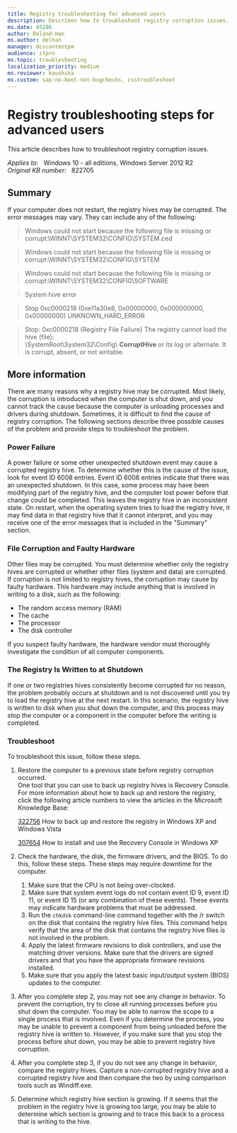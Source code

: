 ```yaml
---
title: Registry troubleshooting for advanced users
description: Describes how to troubleshoot registry corruption issues.
ms.date: 45286
author: Deland-Han
ms.author: delhan
manager: dcscontentpm
audience: itpro
ms.topic: troubleshooting
localization_priority: medium
ms.reviewer: kaushika
ms.custom: sap:no-boot-not-bugchecks, csstroubleshoot
---
```

# Registry troubleshooting steps for advanced users

This article describes how to troubleshoot registry corruption issues.

_Applies to:_ &nbsp; Windows 10 - all editions, Windows Server 2012 R2  
_Original KB number:_ &nbsp; 822705

## Summary

If your computer does not restart, the registry hives may be corrupted. The error messages may vary. They can include any of the following:  

> Windows could not start because the following file is missing or corrupt:\WINNT\SYSTEM32\CONFIG\SYSTEM.ced  

> Windows could not start because the following file is missing or corrupt:\WINNT\SYSTEM32\CONFIG\SYSTEM  

> Windows could not start because the following file is missing or corrupt:\WINNT\SYSTEM32\CONFIG\SOFTWARE  

> System hive error  

> Stop 0xc0000218 (0xe11a30e8, 0x00000000, 0x000000000, 0x00000000)   UNKNOWN_HARD_ERROR  

> Stop: 0xc0000218 {Registry File Failure} The registry cannot load the hive (file):  
\SystemRoot\System32\Config\ **CorruptHive** or its log or alternate. It is corrupt, absent, or not writable.

## More information

There are many reasons why a registry hive may be corrupted. Most likely, the corruption is introduced when the computer is shut down, and you cannot track the cause because the computer is unloading processes and drivers during shutdown. Sometimes, it is difficult to find the cause of registry corruption. The following sections describe three possible causes of the problem and provide steps to troubleshoot the problem.

### Power Failure

A power failure or some other unexpected shutdown event may cause a corrupted registry hive. To determine whether this is the cause of the issue, look for event ID 6008 entries. Event ID 6008 entries indicate that there was an unexpected shutdown. In this case, some process may have been modifying part of the registry hive, and the computer lost power before that change could be completed. This leaves the registry hive in an inconsistent state. On restart, when the operating system tries to load the registry hive, it may find data in that registry hive that it cannot interpret, and you may receive one of the error messages that is included in the "Summary" section.

### File Corruption and Faulty Hardware

Other files may be corrupted. You must determine whether only the registry hives are corrupted or whether other files (system and data) are corrupted. If corruption is not limited to registry hives, the corruption may cause by faulty hardware. This hardware may include anything that is involved in writing to a disk, such as the following:

- The random access memory (RAM)
- The cache
- The processor
- The disk controller

If you suspect faulty hardware, the hardware vendor must thoroughly investigate the condition of all computer components.

### The Registry Is Written to at Shutdown

If one or two registries hives consistently become corrupted for no reason, the problem probably occurs at shutdown and is not discovered until you try to load the registry hive at the next restart. In this scenario, the registry hive is written to disk when you shut down the computer, and this process may stop the computer or a component in the computer before the writing is completed.

### Troubleshoot

To troubleshoot this issue, follow these steps.

1. Restore the computer to a previous state before registry corruption occurred.  
    One tool that you can use to back up registry hives is Recovery Console. For more information about how to back up and restore the registry, click the following article numbers to view the articles in the Microsoft Knowledge Base:

    [322756](https://support.microsoft.com/help/322756) How to back up and restore the registry in Windows XP and Windows Vista  

    [307654](https://support.microsoft.com/help/307654) How to install and use the Recovery Console in Windows XP  

2. Check the hardware, the disk, the firmware drivers, and the BIOS. To do this, follow these steps. These steps may require downtime for the computer.
   1. Make sure that the CPU is not being over-clocked.
   2. Make sure that system event logs do not contain event ID 9, event ID 11, or event ID 15 (or any combination of these events). These events may indicate hardware problems that must be addressed.
   3. Run the `chkdsk` command-line command together with the /r switch on the disk that contains the registry hive files. This command helps verify that the area of the disk that contains the registry hive files is not involved in the problem.
   4. Apply the latest firmware revisions to disk controllers, and use the matching driver versions. Make sure that the drivers are signed drivers and that you have the appropriate firmware revisions installed.
   5. Make sure that you apply the latest basic input/output system (BIOS) updates to the computer.
3. After you complete step 2, you may not see any change in behavior. To prevent the corruption, try to close all running processes before you shut down the computer. You may be able to narrow the scope to a single process that is involved. Even if you determine the process, you may be unable to prevent a component from being unloaded before the registry hive is written to. However, if you make sure that you stop the process before shut down, you may be able to prevent registry hive corruption.
4. After you complete step 3, if you do not see any change in behavior, compare the registry hives. Capture a non-corrupted registry hive and a corrupted registry hive and then compare the two by using comparison tools such as Windiff.exe.
5. Determine which registry hive section is growing. If it seems that the problem in the registry hive is growing too large, you may be able to determine which section is growing and to trace this back to a process that is writing to the hive.
